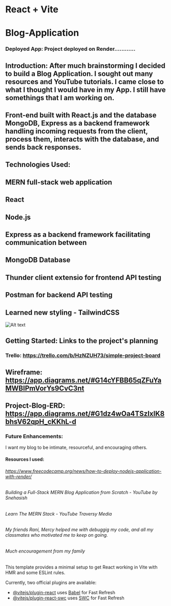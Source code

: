# React + Vite

#  Blog-Application


### Deployed App: Project deployed on Render............


## Introduction: After much brainstorming I decided to build a Blog Application. I sought out many resources and YouTube tutorials. I came close to what I thought I would have in my App. I still have somethings that I am working on. 


## Front-end built with React.js and the database MongoDB, Express as a backend framework handling incoming requests from the client, process them, interacts with the database, and sends back responses.
## 



## Technologies Used:

## MERN full-stack web application
## React
## Node.js
## Express as a backend framework facilitating communication between 
## MongoDB Database
## Thunder client extensio for frontend API testing
## Postman for backend API testing
## Learned new styling - TailwindCSS
 

![Alt text]()


## Getting Started: Links to the project's planning


### Trello:     https://trello.com/b/HzNZUH73/simple-project-board



## Wireframe:  https://app.diagrams.net/#G14cYFBB65qZFuYaMWBIPmVorYs9CvC3nt

## Project-Blog-ERD:  https://app.diagrams.net/#G1dz4wOa4TSzIxIK8bhsV62qpH_cKKhL-d


### Future Enhancements: 

I want my blog to be intimate, resourceful, and encouraging others. 



#### Resources I used:

###### https://www.freecodecamp.org/news/how-to-deploy-nodejs-application-with-render/
###### Building a Full-Stack MERN Blog Application from Scratch - YouTube by Snehasish
###### Learn The MERN Stack - YouTube Traversy Media
###### My friends Rani, Mercy helped me with debuggig my code, and all my classmates who motivated me to keep on going.
###### Much encouragement from my family



This template provides a minimal setup to get React working in Vite with HMR and some ESLint rules.

Currently, two official plugins are available:

- [@vitejs/plugin-react](https://github.com/vitejs/vite-plugin-react/blob/main/packages/plugin-react/README.md) uses [Babel](https://babeljs.io/) for Fast Refresh
- [@vitejs/plugin-react-swc](https://github.com/vitejs/vite-plugin-react-swc) uses [SWC](https://swc.rs/) for Fast Refresh
